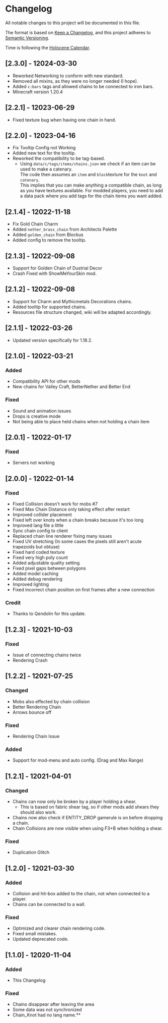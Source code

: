 # Changelog
All notable changes to this project will be documented in this file.

The format is based on [Keep a Changelog](https://keepachangelog.com/en/1.0.0/),
and this project adheres to [Semantic Versioning](https://semver.org/spec/v2.0.0.html).

Time is following the [Holocene Calendar](https://en.wikipedia.org/wiki/Holocene_calendar).

## [2.3.0] - 12024-03-30
- Reworked Networking to conform with new standard.
- Removed all mixins, as they were no longer needed (I hope).
- Added `c:bars` tags and allowed chains to be connected to iron bars.
- Minecraft version 1.20.4

## [2.2.1] - 12023-06-29
- Fixed texture bug when having one chain in hand.

## [2.2.0] - 12023-04-16
- Fix Tooltip Config not Working
- Added new text for the tooltip.
- Reworked the compatibility to be tag-based.
  - Using `data/c/tags/items/chains.json` we check if an item can be used to make a catenary.\
  The code then assumes an `item` and `block`texture for the `knot` and `catenary`. \
  This implies that you can make anything a compatible chain, as long as you have textures available.
  For modded players, you need to add a data pack where you  add tags for the chain items you want added.

## [2.1.4] - 12022-11-18
- Fix Gold Chain Charm
- Added `nether_brass_chain` from Architects Palette
- Added `golden_chain` from Blockus
- Added config to remove the tooltip.

## [2.1.3] - 12022-09-08
- Support for Golden Chain of Dustrial Decor
- Crash Fixed with ShowMeYourSkin mod.

## [2.1.2] - 12022-09-08
- Support for Charm and Mythicmetals Decorations chains.
- Added tooltip for supported chains.
- Resources file structure changed, wiki will be adapted accordingly.

## [2.1.1] - 12022-03-26
- Updated version specifically for 1.18.2.

## [2.1.0] - 12022-03-21
### Added
- Compatibility API for other mods
- New chains for Valley Craft, BetterNether and Better End

### Fixed
- Sound and animation issues
- Drops is creative mode
- Not being able to place held chains when not holding a chain item


## [2.0.1] - 12022-01-17
### Fixed
- Servers not working

## [2.0.0] - 12022-01-14
### Fixed
- Fixed Collision doesn't work for mobs #7
- Fixed Max Chain Distance only taking effect after restart
- Improved collider placement
- Fixed left over knots when a chain breaks because it's too long
- Improved lang file a little
- Sync chain config to client
- Replaced chain line renderer fixing many issues
- Fixed UV stretching (In some cases the pixels still aren't acute trapezoids but obtuse)
- Fixed hard coded texture
- Fixed very high poly count
- Added adjustable quality setting
- Fixed pixel gaps between polygons
- Added model caching
- Added debug rendering
- Improved lighting
- Fixed incorrect chain position on first frames after a new connection

### Credit
- Thanks to Qendolin for this update. 

## [1.2.3] - 12021-10-03
### Fixed
- Issue of connecting chains twice
- Rendering Crash

## [1.2.2] - 12021-07-25
### Changed
- Mobs also effected by chain collision
- Better Rendering Chain
- Arrows bounce off

### Fixed
- Rendering Chain Issue

### Added
- Support for mod-menu and auto config. (Drag and Max Range) 


## [1.2.1] - 12021-04-01
### Changed
- Chains can now only be broken by a player holding a shear.
    - This is based on fabric shear tag, so if other mods add shears they should also work.
- Chains now also check if ENTITY_DROP gamerule is on before dropping a chain.
- Chain Collisions are now visible when using F3+B when holding a shear.

### Fixed
- Duplication Glitch


## [1.2.0] - 12021-03-30
### Added
- Collision and hit-box added to the chain, not when connected to a player.
- Chains can be connected to a wall.

### Fixed
- Optimized and clearer chain rendering code.
- Fixed small mistakes.
- Updated deprecated code.

## [1.1.0] - 12020-11-04
### Added
- This Changelog

### Fixed
- Chains disappear after leaving the area
- Some data was not synchronized
- Chain_Knot had no lang name.**
